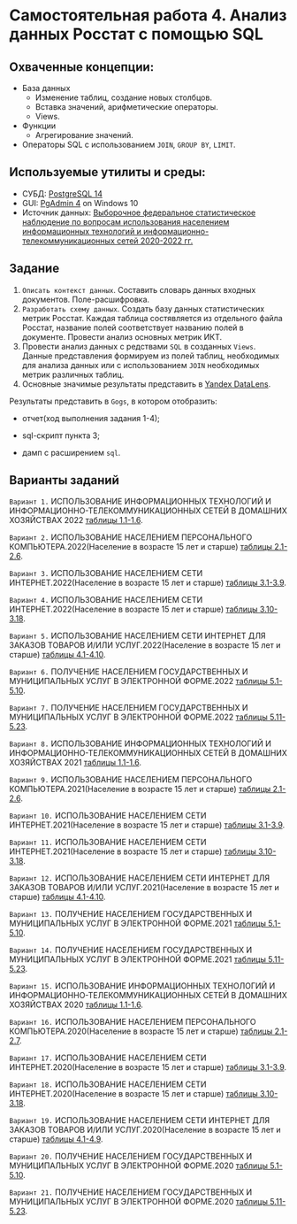 # Самостоятельная работа 4. Анализ данных Росстат с помощью SQL

## Охваченные концепции:
- База данных
	- Изменение таблиц, создание новых столбцов.
	- Вставка значений, арифметические операторы.
 	- Views.	
- Функции
	- Агрегирование значений.
- Операторы SQL с использованием `JOIN`, `GROUP BY`, `LIMIT`.

## Используемые утилиты и среды:
- СУБД: [PostgreSQL 14](https://www.postgresql.org/)
- GUI: [PgAdmin 4](https://www.pgadmin.org/) on Windows 10
- Источник данных: [Выборочное федеральное статистическое наблюдение по вопросам использования населением информационных технологий и информационно-телекоммуникационных сетей 2020-2022 гг.](https://rosstat.gov.ru/free_doc/new_site/business/it/ikt22/index.html)


## Задание

1. `Описать контекст данных`. Составить словарь данных входных документов. Поле-расшифровка.
2. `Разработать схему данных`. Создать базу данных статистических метрик Росстат. Каждая таблица состявляется из отдельного файла Росстат, название полей соответствует названию полей в документе.
Провести анализ основных метрик ИКТ.
3. Провести анализ данных с редствами `SQL` в созданных `Views`. Данные представления формируем из полей таблиц, необходимых для анализа данных или с использованием `JOIN` необходимых метрик различных таблиц.
4. Основные значимые результаты представить в [Yandex DataLens](https://datalens.yandex.cloud/).

Результаты представить в `Gogs`, в котором отобразить:

- отчет(ход выполнения задания 1-4);

- sql-скрипт пункта 3;

- дамп с расширением `sql`.

## Варианты заданий

`Вариант 1.` ИСПОЛЬЗОВАНИЕ ИНФОРМАЦИОННЫХ ТЕХНОЛОГИЙ И ИНФОРМАЦИОННО-ТЕЛЕКОММУНИКАЦИОННЫХ СЕТЕЙ В ДОМАШНИХ ХОЗЯЙСТВАХ 2022 [таблицы 1.1-1.6](https://rosstat.gov.ru/free_doc/new_site/business/it/ikt22/index.html).

`Вариант 2.` ИСПОЛЬЗОВАНИЕ НАСЕЛЕНИЕМ ПЕРСОНАЛЬНОГО КОМПЬЮТЕРА.2022(Население в возрасте 15 лет и старше) [таблицы 2.1-2.6](https://rosstat.gov.ru/free_doc/new_site/business/it/ikt22/index.html).

`Вариант 3.` ИСПОЛЬЗОВАНИЕ НАСЕЛЕНИЕМ СЕТИ ИНТЕРНЕТ.2022(Население в возрасте 15 лет и старше) [таблицы 3.1-3.9](https://rosstat.gov.ru/free_doc/new_site/business/it/ikt22/index.html).

`Вариант 4.` ИСПОЛЬЗОВАНИЕ НАСЕЛЕНИЕМ СЕТИ ИНТЕРНЕТ.2022(Население в возрасте 15 лет и старше) [таблицы 3.10-3.18](https://rosstat.gov.ru/free_doc/new_site/business/it/ikt22/index.html).

`Вариант 5.` ИСПОЛЬЗОВАНИЕ НАСЕЛЕНИЕМ СЕТИ ИНТЕРНЕТ ДЛЯ ЗАКАЗОВ ТОВАРОВ И/ИЛИ УСЛУГ.2022(Население в возрасте 15 лет и старше) [таблицы 4.1-4.10](https://rosstat.gov.ru/free_doc/new_site/business/it/ikt22/index.html).

`Вариант 6.` ПОЛУЧЕНИЕ НАСЕЛЕНИЕМ ГОСУДАРСТВЕННЫХ И МУНИЦИПАЛЬНЫХ УСЛУГ В ЭЛЕКТРОННОЙ ФОРМЕ.2022 [таблицы 5.1-5.10](https://rosstat.gov.ru/free_doc/new_site/business/it/ikt22/index.html).

`Вариант 7.` ПОЛУЧЕНИЕ НАСЕЛЕНИЕМ ГОСУДАРСТВЕННЫХ И МУНИЦИПАЛЬНЫХ УСЛУГ В ЭЛЕКТРОННОЙ ФОРМЕ.2022 [таблицы 5.11-5.23](https://rosstat.gov.ru/free_doc/new_site/business/it/ikt22/index.html).

`Вариант 8.` ИСПОЛЬЗОВАНИЕ ИНФОРМАЦИОННЫХ ТЕХНОЛОГИЙ И ИНФОРМАЦИОННО-ТЕЛЕКОММУНИКАЦИОННЫХ СЕТЕЙ В ДОМАШНИХ ХОЗЯЙСТВАХ 2021 [таблицы 1.1-1.6](https://rosstat.gov.ru/free_doc/new_site/business/it/ikt22/index.html).

`Вариант 9.` ИСПОЛЬЗОВАНИЕ НАСЕЛЕНИЕМ ПЕРСОНАЛЬНОГО КОМПЬЮТЕРА.2021(Население в возрасте 15 лет и старше) [таблицы 2.1-2.6](https://rosstat.gov.ru/free_doc/new_site/business/it/ikt22/index.html).

`Вариант 10.` ИСПОЛЬЗОВАНИЕ НАСЕЛЕНИЕМ СЕТИ ИНТЕРНЕТ.2021(Население в возрасте 15 лет и старше) [таблицы 3.1-3.9](https://rosstat.gov.ru/free_doc/new_site/business/it/ikt22/index.html).

`Вариант 11.` ИСПОЛЬЗОВАНИЕ НАСЕЛЕНИЕМ СЕТИ ИНТЕРНЕТ.2021(Население в возрасте 15 лет и старше) [таблицы 3.10-3.18](https://rosstat.gov.ru/free_doc/new_site/business/it/ikt22/index.html).

`Вариант 12.` ИСПОЛЬЗОВАНИЕ НАСЕЛЕНИЕМ СЕТИ ИНТЕРНЕТ ДЛЯ ЗАКАЗОВ ТОВАРОВ И/ИЛИ УСЛУГ.2021(Население в возрасте 15 лет и старше) [таблицы 4.1-4.10](https://rosstat.gov.ru/free_doc/new_site/business/it/ikt22/index.html).

`Вариант 13.` ПОЛУЧЕНИЕ НАСЕЛЕНИЕМ ГОСУДАРСТВЕННЫХ И МУНИЦИПАЛЬНЫХ УСЛУГ В ЭЛЕКТРОННОЙ ФОРМЕ.2021 [таблицы 5.1-5.10](https://rosstat.gov.ru/free_doc/new_site/business/it/ikt22/index.html).

`Вариант 14.` ПОЛУЧЕНИЕ НАСЕЛЕНИЕМ ГОСУДАРСТВЕННЫХ И МУНИЦИПАЛЬНЫХ УСЛУГ В ЭЛЕКТРОННОЙ ФОРМЕ.2021 [таблицы 5.11-5.23](https://rosstat.gov.ru/free_doc/new_site/business/it/ikt22/index.html).

`Вариант 15.` ИСПОЛЬЗОВАНИЕ ИНФОРМАЦИОННЫХ ТЕХНОЛОГИЙ И ИНФОРМАЦИОННО-ТЕЛЕКОММУНИКАЦИОННЫХ СЕТЕЙ В ДОМАШНИХ ХОЗЯЙСТВАХ 2020 [таблицы 1.1-1.6](https://rosstat.gov.ru/free_doc/new_site/business/it/ikt22/index.html).

`Вариант 16.` ИСПОЛЬЗОВАНИЕ НАСЕЛЕНИЕМ ПЕРСОНАЛЬНОГО КОМПЬЮТЕРА.2020(Население в возрасте 15 лет и старше) [таблицы 2.1-2.7](https://rosstat.gov.ru/free_doc/new_site/business/it/ikt22/index.html).

`Вариант 17.` ИСПОЛЬЗОВАНИЕ НАСЕЛЕНИЕМ СЕТИ ИНТЕРНЕТ.2020(Население в возрасте 15 лет и старше) [таблицы 3.1-3.9](https://rosstat.gov.ru/free_doc/new_site/business/it/ikt22/index.html).

`Вариант 18.` ИСПОЛЬЗОВАНИЕ НАСЕЛЕНИЕМ СЕТИ ИНТЕРНЕТ.2020(Население в возрасте 15 лет и старше) [таблицы 3.10-3.18](https://rosstat.gov.ru/free_doc/new_site/business/it/ikt22/index.html).

`Вариант 19.` ИСПОЛЬЗОВАНИЕ НАСЕЛЕНИЕМ СЕТИ ИНТЕРНЕТ ДЛЯ ЗАКАЗОВ ТОВАРОВ И/ИЛИ УСЛУГ.2020(Население в возрасте 15 лет и старше) [таблицы 4.1-4.9](https://rosstat.gov.ru/free_doc/new_site/business/it/ikt22/index.html).

`Вариант 20.` ПОЛУЧЕНИЕ НАСЕЛЕНИЕМ ГОСУДАРСТВЕННЫХ И МУНИЦИПАЛЬНЫХ УСЛУГ В ЭЛЕКТРОННОЙ ФОРМЕ.2020 [таблицы 5.1-5.10](https://rosstat.gov.ru/free_doc/new_site/business/it/ikt22/index.html).

`Вариант 21.` ПОЛУЧЕНИЕ НАСЕЛЕНИЕМ ГОСУДАРСТВЕННЫХ И МУНИЦИПАЛЬНЫХ УСЛУГ В ЭЛЕКТРОННОЙ ФОРМЕ.2020 [таблицы 5.11-5.23](https://rosstat.gov.ru/free_doc/new_site/business/it/ikt22/index.html).

